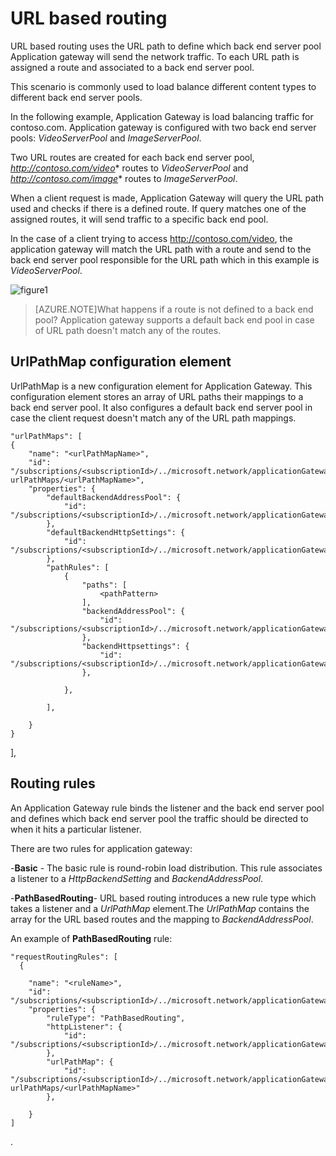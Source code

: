 <properties 
   pageTitle="URL based routing overview | Microsoft Azure"
   description="This page provides an overview of the Application Gateway URL based routing"
   documentationCenter="na"
   services="application-gateway"
   authors="joaoma"
   manager="carmonm"
   editor="tysonn"/>
<tags 
   ms.service="application-gateway"
   ms.devlang="na"
   ms.topic="article" 
   ms.tgt_pltfrm="na"
   ms.workload="infrastructure-services" 
   ms.date="12/21/2015"
   ms.author="joaoma"/>

# URL based routing 


URL based routing uses the URL path to define which back end server pool Application gateway will send the network traffic. To each URL path is assigned a route and associated to a back end server pool.

This scenario is commonly used to load balance different content types to different back end server pools.

In the following example, Application Gateway is load balancing traffic for contoso.com. Application gateway is configured with two back end server pools: *VideoServerPool* and *ImageServerPool*. 

Two URL routes are created for each back end server pool, *http://contoso.com/video** routes to *VideoServerPool* and *http://contoso.com/image** routes to *ImageServerPool*.

When a client request is made, Application Gateway will query the URL path used and checks if there is a defined route. If query matches one of the assigned routes, it will send traffic to a specific back end pool.

In the case of a client trying to access http://contoso.com/video, the application gateway will match the URL path with a route and send to the back end server pool responsible for the URL path which in this example is *VideoServerPool*.

![figure1](./media/application-gateway-url-routing-overview/figure1.png)


>[AZURE.NOTE]What happens if a route is not defined to a back end pool? Application gateway supports a default back end pool in case of URL path doesn't match any of the routes.
 
## UrlPathMap configuration element

UrlPathMap is a new configuration element for Application Gateway. This configuration element stores an array of URL paths their mappings to a back end server pool. It also configures a default back end server pool in case the client request doesn't match any of the URL path mappings.

	"urlPathMaps": [
    {
        "name": "<urlPathMapName>",
        "id": "/subscriptions/<subscriptionId>/../microsoft.network/applicationGateways/<gatewayName>/ urlPathMaps/<urlPathMapName>",
        "properties": {
            "defaultBackendAddressPool": {
                "id": "/subscriptions/<subscriptionId>/../microsoft.network/applicationGateways/<gatewayName>/backendAddressPools/<poolName>"
            },
            "defaultBackendHttpSettings": {
                "id": "/subscriptions/<subscriptionId>/../microsoft.network/applicationGateways/<gatewayName>/backendHttpSettingsList/<settingsName>"
            },
            "pathRules": [
                {
                    "paths": [
                        <pathPattern>
                    ],
                    "backendAddressPool": {
                        "id": "/subscriptions/<subscriptionId>/../microsoft.network/applicationGateways/<gatewayName>/backendAddressPools/<poolName2>"
                    },
                    "backendHttpsettings": {
                        "id": "/subscriptions/<subscriptionId>/../microsoft.network/applicationGateways/<gatewayName>/backendHttpsettingsList/<settingsName2>"
                    },
                    
                },
                
            ],
            
        }
    }
],


## Routing rules 

An Application Gateway rule binds the listener and the back end server pool and defines which back end server pool the traffic should be directed to when it hits a particular listener.

There are two rules for application gateway:

-**Basic** - The basic rule is round-robin load distribution. This rule associates a listener to a *HttpBackendSetting* and *BackendAddressPool*.



-**PathBasedRouting**- URL based routing introduces a new rule type which takes a listener and a *UrlPathMap* element.The *UrlPathMap* contains the array for the URL based routes and the mapping to *BackendAddressPool*. 

 An example of **PathBasedRouting** rule:

	"requestRoutingRules": [
      {

        "name": "<ruleName>",
        "id": "/subscriptions/<subscriptionId>/../microsoft.network/applicationGateways/<gatewayName>/requestRoutingRules/<ruleName>",
        "properties": {
            "ruleType": "PathBasedRouting",
            "httpListener": {
                "id": "/subscriptions/<subscriptionId>/../microsoft.network/applicationGateways/<gatewayName>/httpListeners/<listenerName>"
            },
            "urlPathMap": {
                "id": "/subscriptions/<subscriptionId>/../microsoft.network/applicationGateways/<gatewayName>/ urlPathMaps/<urlPathMapName>"
            },
            
        }
    ]


.


